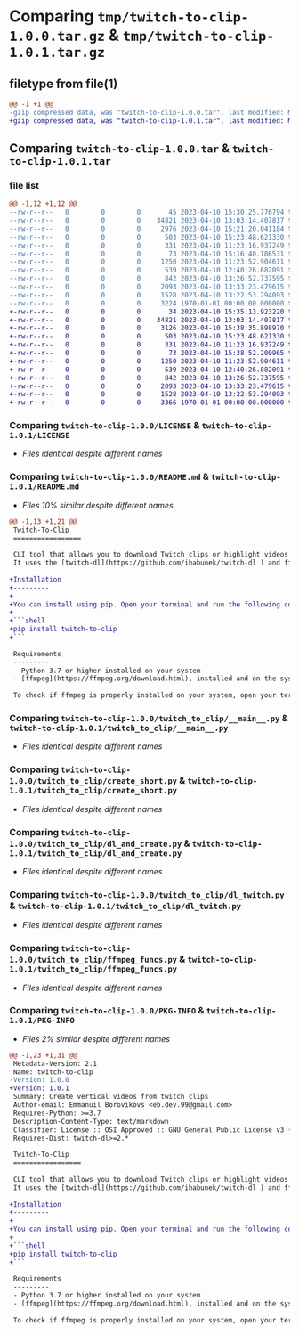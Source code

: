 # Comparing `tmp/twitch-to-clip-1.0.0.tar.gz` & `tmp/twitch-to-clip-1.0.1.tar.gz`

## filetype from file(1)

```diff
@@ -1 +1 @@
-gzip compressed data, was "twitch-to-clip-1.0.0.tar", last modified: Mon Apr 10 15:33:44 2023, max compression
+gzip compressed data, was "twitch-to-clip-1.0.1.tar", last modified: Mon Apr 10 15:38:56 2023, max compression
```

## Comparing `twitch-to-clip-1.0.0.tar` & `twitch-to-clip-1.0.1.tar`

### file list

```diff
@@ -1,12 +1,12 @@
--rw-r--r--   0        0        0       45 2023-04-10 15:30:25.776794 twitch-to-clip-1.0.0/.gitignore
--rw-r--r--   0        0        0    34821 2023-04-10 13:03:14.407817 twitch-to-clip-1.0.0/LICENSE
--rw-r--r--   0        0        0     2976 2023-04-10 15:21:20.041184 twitch-to-clip-1.0.0/README.md
--rw-r--r--   0        0        0      503 2023-04-10 15:23:48.621330 twitch-to-clip-1.0.0/pyproject.toml
--rw-r--r--   0        0        0      331 2023-04-10 11:23:16.937249 twitch-to-clip-1.0.0/setup.py
--rw-r--r--   0        0        0       73 2023-04-10 15:16:40.186531 twitch-to-clip-1.0.0/twitch_to_clip/__init__.py
--rw-r--r--   0        0        0     1250 2023-04-10 11:23:52.904611 twitch-to-clip-1.0.0/twitch_to_clip/__main__.py
--rw-r--r--   0        0        0      539 2023-04-10 12:40:26.882091 twitch-to-clip-1.0.0/twitch_to_clip/create_short.py
--rw-r--r--   0        0        0      842 2023-04-10 13:26:52.737595 twitch-to-clip-1.0.0/twitch_to_clip/dl_and_create.py
--rw-r--r--   0        0        0     2093 2023-04-10 13:33:23.479615 twitch-to-clip-1.0.0/twitch_to_clip/dl_twitch.py
--rw-r--r--   0        0        0     1528 2023-04-10 13:22:53.294093 twitch-to-clip-1.0.0/twitch_to_clip/ffmpeg_funcs.py
--rw-r--r--   0        0        0     3224 1970-01-01 00:00:00.000000 twitch-to-clip-1.0.0/PKG-INFO
+-rw-r--r--   0        0        0       34 2023-04-10 15:35:13.923220 twitch-to-clip-1.0.1/.gitignore
+-rw-r--r--   0        0        0    34821 2023-04-10 13:03:14.407817 twitch-to-clip-1.0.1/LICENSE
+-rw-r--r--   0        0        0     3126 2023-04-10 15:38:35.898970 twitch-to-clip-1.0.1/README.md
+-rw-r--r--   0        0        0      503 2023-04-10 15:23:48.621330 twitch-to-clip-1.0.1/pyproject.toml
+-rw-r--r--   0        0        0      331 2023-04-10 11:23:16.937249 twitch-to-clip-1.0.1/setup.py
+-rw-r--r--   0        0        0       73 2023-04-10 15:38:52.200965 twitch-to-clip-1.0.1/twitch_to_clip/__init__.py
+-rw-r--r--   0        0        0     1250 2023-04-10 11:23:52.904611 twitch-to-clip-1.0.1/twitch_to_clip/__main__.py
+-rw-r--r--   0        0        0      539 2023-04-10 12:40:26.882091 twitch-to-clip-1.0.1/twitch_to_clip/create_short.py
+-rw-r--r--   0        0        0      842 2023-04-10 13:26:52.737595 twitch-to-clip-1.0.1/twitch_to_clip/dl_and_create.py
+-rw-r--r--   0        0        0     2093 2023-04-10 13:33:23.479615 twitch-to-clip-1.0.1/twitch_to_clip/dl_twitch.py
+-rw-r--r--   0        0        0     1528 2023-04-10 13:22:53.294093 twitch-to-clip-1.0.1/twitch_to_clip/ffmpeg_funcs.py
+-rw-r--r--   0        0        0     3366 1970-01-01 00:00:00.000000 twitch-to-clip-1.0.1/PKG-INFO
```

### Comparing `twitch-to-clip-1.0.0/LICENSE` & `twitch-to-clip-1.0.1/LICENSE`

 * *Files identical despite different names*

### Comparing `twitch-to-clip-1.0.0/README.md` & `twitch-to-clip-1.0.1/README.md`

 * *Files 10% similar despite different names*

```diff
@@ -1,13 +1,21 @@
 Twitch-To-Clip
 =================
 
 CLI tool that allows you to download Twitch clips or highlight videos and convert them into vertical videos ideal for TikTok and YouTube shorts.
 It uses the [twitch-dl](https://github.com/ihabunek/twitch-dl ) and ffmpeg packages to achieve this.
 
+Installation
+---------
+
+You can install using pip. Open your terminal and run the following command:
+
+```shell
+pip install twitch-to-clip
+```
 
 Requirements
 ---------
 - Python 3.7 or higher installed on your system
 - [ffmpeg](https://ffmpeg.org/download.html), installed and on the system path
 
 To check if ffmpeg is properly installed on your system, open your terminal and run the following command:
```

### Comparing `twitch-to-clip-1.0.0/twitch_to_clip/__main__.py` & `twitch-to-clip-1.0.1/twitch_to_clip/__main__.py`

 * *Files identical despite different names*

### Comparing `twitch-to-clip-1.0.0/twitch_to_clip/create_short.py` & `twitch-to-clip-1.0.1/twitch_to_clip/create_short.py`

 * *Files identical despite different names*

### Comparing `twitch-to-clip-1.0.0/twitch_to_clip/dl_and_create.py` & `twitch-to-clip-1.0.1/twitch_to_clip/dl_and_create.py`

 * *Files identical despite different names*

### Comparing `twitch-to-clip-1.0.0/twitch_to_clip/dl_twitch.py` & `twitch-to-clip-1.0.1/twitch_to_clip/dl_twitch.py`

 * *Files identical despite different names*

### Comparing `twitch-to-clip-1.0.0/twitch_to_clip/ffmpeg_funcs.py` & `twitch-to-clip-1.0.1/twitch_to_clip/ffmpeg_funcs.py`

 * *Files identical despite different names*

### Comparing `twitch-to-clip-1.0.0/PKG-INFO` & `twitch-to-clip-1.0.1/PKG-INFO`

 * *Files 2% similar despite different names*

```diff
@@ -1,23 +1,31 @@
 Metadata-Version: 2.1
 Name: twitch-to-clip
-Version: 1.0.0
+Version: 1.0.1
 Summary: Create vertical videos from twitch clips
 Author-email: Emmanuil Borovikovs <eb.dev.99@gmail.com>
 Requires-Python: >=3.7
 Description-Content-Type: text/markdown
 Classifier: License :: OSI Approved :: GNU General Public License v3 (GPLv3)
 Requires-Dist: twitch-dl>=2.*
 
 Twitch-To-Clip
 =================
 
 CLI tool that allows you to download Twitch clips or highlight videos and convert them into vertical videos ideal for TikTok and YouTube shorts.
 It uses the [twitch-dl](https://github.com/ihabunek/twitch-dl ) and ffmpeg packages to achieve this.
 
+Installation
+---------
+
+You can install using pip. Open your terminal and run the following command:
+
+```shell
+pip install twitch-to-clip
+```
 
 Requirements
 ---------
 - Python 3.7 or higher installed on your system
 - [ffmpeg](https://ffmpeg.org/download.html), installed and on the system path
 
 To check if ffmpeg is properly installed on your system, open your terminal and run the following command:
```

